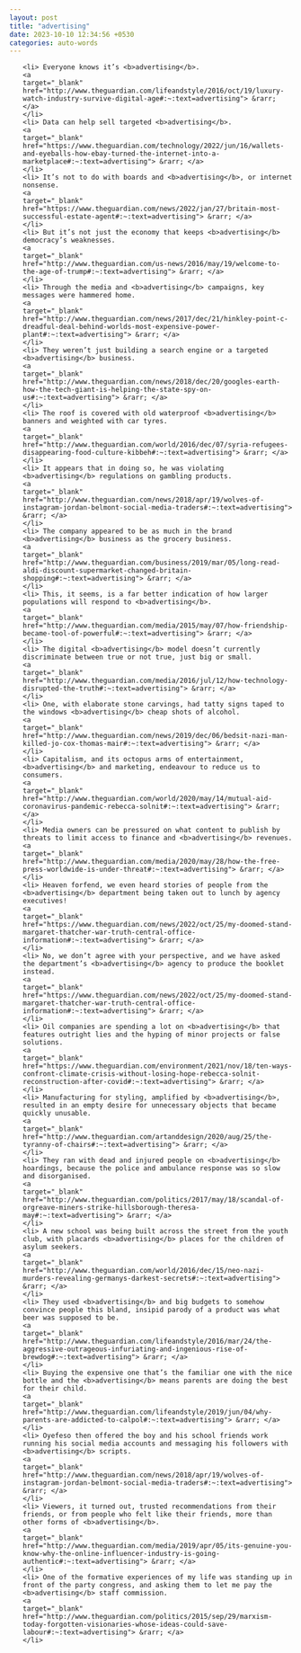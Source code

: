 ```yaml
---
layout: post
title: "advertising"
date: 2023-10-10 12:34:56 +0530
categories: auto-words
---
```

<ol>

    <li> Everyone knows it’s <b>advertising</b>.
    <a 
    target="_blank" 
    href="http://www.theguardian.com/lifeandstyle/2016/oct/19/luxury-watch-industry-survive-digital-age#:~:text=advertising"> &rarr; </a>
    </li>
    <li> Data can help sell targeted <b>advertising</b>.
    <a 
    target="_blank" 
    href="https://www.theguardian.com/technology/2022/jun/16/wallets-and-eyeballs-how-ebay-turned-the-internet-into-a-marketplace#:~:text=advertising"> &rarr; </a>
    </li>
    <li> It’s not to do with boards and <b>advertising</b>, or internet nonsense.
    <a 
    target="_blank" 
    href="https://www.theguardian.com/news/2022/jan/27/britain-most-successful-estate-agent#:~:text=advertising"> &rarr; </a>
    </li>
    <li> But it’s not just the economy that keeps <b>advertising</b> democracy’s weaknesses.
    <a 
    target="_blank" 
    href="http://www.theguardian.com/us-news/2016/may/19/welcome-to-the-age-of-trump#:~:text=advertising"> &rarr; </a>
    </li>
    <li> Through the media and <b>advertising</b> campaigns, key messages were hammered home.
    <a 
    target="_blank" 
    href="http://www.theguardian.com/news/2017/dec/21/hinkley-point-c-dreadful-deal-behind-worlds-most-expensive-power-plant#:~:text=advertising"> &rarr; </a>
    </li>
    <li> They weren’t just building a search engine or a targeted <b>advertising</b> business.
    <a 
    target="_blank" 
    href="http://www.theguardian.com/news/2018/dec/20/googles-earth-how-the-tech-giant-is-helping-the-state-spy-on-us#:~:text=advertising"> &rarr; </a>
    </li>
    <li> The roof is covered with old waterproof <b>advertising</b> banners and weighted with car tyres.
    <a 
    target="_blank" 
    href="http://www.theguardian.com/world/2016/dec/07/syria-refugees-disappearing-food-culture-kibbeh#:~:text=advertising"> &rarr; </a>
    </li>
    <li> It appears that in doing so, he was violating <b>advertising</b> regulations on gambling products.
    <a 
    target="_blank" 
    href="http://www.theguardian.com/news/2018/apr/19/wolves-of-instagram-jordan-belmont-social-media-traders#:~:text=advertising"> &rarr; </a>
    </li>
    <li> The company appeared to be as much in the brand <b>advertising</b> business as the grocery business.
    <a 
    target="_blank" 
    href="http://www.theguardian.com/business/2019/mar/05/long-read-aldi-discount-supermarket-changed-britain-shopping#:~:text=advertising"> &rarr; </a>
    </li>
    <li> This, it seems, is a far better indication of how larger populations will respond to <b>advertising</b>.
    <a 
    target="_blank" 
    href="http://www.theguardian.com/media/2015/may/07/how-friendship-became-tool-of-powerful#:~:text=advertising"> &rarr; </a>
    </li>
    <li> The digital <b>advertising</b> model doesn’t currently discriminate between true or not true, just big or small.
    <a 
    target="_blank" 
    href="http://www.theguardian.com/media/2016/jul/12/how-technology-disrupted-the-truth#:~:text=advertising"> &rarr; </a>
    </li>
    <li> One, with elaborate stone carvings, had tatty signs taped to the windows <b>advertising</b> cheap shots of alcohol.
    <a 
    target="_blank" 
    href="http://www.theguardian.com/news/2019/dec/06/bedsit-nazi-man-killed-jo-cox-thomas-mair#:~:text=advertising"> &rarr; </a>
    </li>
    <li> Capitalism, and its octopus arms of entertainment, <b>advertising</b> and marketing, endeavour to reduce us to consumers.
    <a 
    target="_blank" 
    href="http://www.theguardian.com/world/2020/may/14/mutual-aid-coronavirus-pandemic-rebecca-solnit#:~:text=advertising"> &rarr; </a>
    </li>
    <li> Media owners can be pressured on what content to publish by threats to limit access to finance and <b>advertising</b> revenues.
    <a 
    target="_blank" 
    href="http://www.theguardian.com/media/2020/may/28/how-the-free-press-worldwide-is-under-threat#:~:text=advertising"> &rarr; </a>
    </li>
    <li> Heaven forfend, we even heard stories of people from the <b>advertising</b> department being taken out to lunch by agency executives!
    <a 
    target="_blank" 
    href="https://www.theguardian.com/news/2022/oct/25/my-doomed-stand-margaret-thatcher-war-truth-central-office-information#:~:text=advertising"> &rarr; </a>
    </li>
    <li> No, we don’t agree with your perspective, and we have asked the department’s <b>advertising</b> agency to produce the booklet instead.
    <a 
    target="_blank" 
    href="https://www.theguardian.com/news/2022/oct/25/my-doomed-stand-margaret-thatcher-war-truth-central-office-information#:~:text=advertising"> &rarr; </a>
    </li>
    <li> Oil companies are spending a lot on <b>advertising</b> that features outright lies and the hyping of minor projects or false solutions.
    <a 
    target="_blank" 
    href="https://www.theguardian.com/environment/2021/nov/18/ten-ways-confront-climate-crisis-without-losing-hope-rebecca-solnit-reconstruction-after-covid#:~:text=advertising"> &rarr; </a>
    </li>
    <li> Manufacturing for styling, amplified by <b>advertising</b>, resulted in an empty desire for unnecessary objects that became quickly unusable.
    <a 
    target="_blank" 
    href="http://www.theguardian.com/artanddesign/2020/aug/25/the-tyranny-of-chairs#:~:text=advertising"> &rarr; </a>
    </li>
    <li> They ran with dead and injured people on <b>advertising</b> hoardings, because the police and ambulance response was so slow and disorganised.
    <a 
    target="_blank" 
    href="http://www.theguardian.com/politics/2017/may/18/scandal-of-orgreave-miners-strike-hillsborough-theresa-may#:~:text=advertising"> &rarr; </a>
    </li>
    <li> A new school was being built across the street from the youth club, with placards <b>advertising</b> places for the children of asylum seekers.
    <a 
    target="_blank" 
    href="http://www.theguardian.com/world/2016/dec/15/neo-nazi-murders-revealing-germanys-darkest-secrets#:~:text=advertising"> &rarr; </a>
    </li>
    <li> They used <b>advertising</b> and big budgets to somehow convince people this bland, insipid parody of a product was what beer was supposed to be.
    <a 
    target="_blank" 
    href="http://www.theguardian.com/lifeandstyle/2016/mar/24/the-aggressive-outrageous-infuriating-and-ingenious-rise-of-brewdog#:~:text=advertising"> &rarr; </a>
    </li>
    <li> Buying the expensive one that’s the familiar one with the nice bottle and the <b>advertising</b> means parents are doing the best for their child.
    <a 
    target="_blank" 
    href="http://www.theguardian.com/lifeandstyle/2019/jun/04/why-parents-are-addicted-to-calpol#:~:text=advertising"> &rarr; </a>
    </li>
    <li> Oyefeso then offered the boy and his school friends work running his social media accounts and messaging his followers with <b>advertising</b> scripts.
    <a 
    target="_blank" 
    href="http://www.theguardian.com/news/2018/apr/19/wolves-of-instagram-jordan-belmont-social-media-traders#:~:text=advertising"> &rarr; </a>
    </li>
    <li> Viewers, it turned out, trusted recommendations from their friends, or from people who felt like their friends, more than other forms of <b>advertising</b>.
    <a 
    target="_blank" 
    href="http://www.theguardian.com/media/2019/apr/05/its-genuine-you-know-why-the-online-influencer-industry-is-going-authentic#:~:text=advertising"> &rarr; </a>
    </li>
    <li> One of the formative experiences of my life was standing up in front of the party congress, and asking them to let me pay the <b>advertising</b> staff commission.
    <a 
    target="_blank" 
    href="http://www.theguardian.com/politics/2015/sep/29/marxism-today-forgotten-visionaries-whose-ideas-could-save-labour#:~:text=advertising"> &rarr; </a>
    </li>